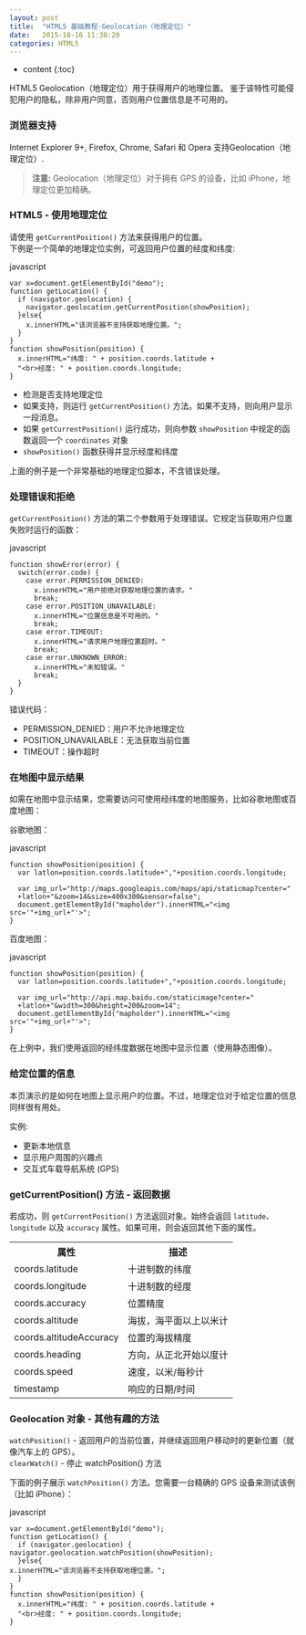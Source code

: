 ```yaml
---
layout: post
title:  "HTML5 基础教程-Geolocation（地理定位）"
date:   2015-10-16 11:30:20
categories: HTML5
---
```


* content
{:toc}


HTML5 Geolocation（地理定位）用于获得用户的地理位置。
鉴于该特性可能侵犯用户的隐私，除非用户同意，否则用户位置信息是不可用的。

### 浏览器支持

Internet Explorer 9+, Firefox, Chrome, Safari 和 Opera 支持Geolocation（地理定位）.
> **注意:** Geolocation（地理定位）对于拥有 GPS 的设备，比如 iPhone，地理定位更加精确。

### HTML5 - 使用地理定位

请使用 `getCurrentPosition()` 方法来获得用户的位置。  
下例是一个简单的地理定位实例，可返回用户位置的经度和纬度:

javascript

    var x=document.getElementById("demo");
    function getLocation() {
      if (navigator.geolocation) {
        navigator.geolocation.getCurrentPosition(showPosition);
      }else{
        x.innerHTML="该浏览器不支持获取地理位置。";
      }
    }
    function showPosition(position) {
      x.innerHTML="纬度: " + position.coords.latitude + 
      "<br>经度: " + position.coords.longitude;	
    }

- 检测是否支持地理定位
- 如果支持，则运行 `getCurrentPosition()` 方法。如果不支持，则向用户显示一段消息。
- 如果 `getCurrentPosition()` 运行成功，则向参数 `showPosition` 中规定的函数返回一个 `coordinates` 对象
- `showPosition()` 函数获得并显示经度和纬度

上面的例子是一个非常基础的地理定位脚本，不含错误处理。

### 处理错误和拒绝

`getCurrentPosition()` 方法的第二个参数用于处理错误。它规定当获取用户位置失败时运行的函数：

javascript

    function showError(error) {
      switch(error.code) {
        case error.PERMISSION_DENIED:
          x.innerHTML="用户拒绝对获取地理位置的请求。"
          break;
        case error.POSITION_UNAVAILABLE:
          x.innerHTML="位置信息是不可用的。"
          break;
        case error.TIMEOUT:
          x.innerHTML="请求用户地理位置超时。"
          break;
        case error.UNKNOWN_ERROR:
          x.innerHTML="未知错误。"
          break;
      }
    }


错误代码：

- PERMISSION_DENIED：用户不允许地理定位
- POSITION_UNAVAILABLE：无法获取当前位置
- TIMEOUT：操作超时

### 在地图中显示结果

如需在地图中显示结果，您需要访问可使用经纬度的地图服务，比如谷歌地图或百度地图：

谷歌地图：

javascript

    function showPosition(position) {
      var latlon=position.coords.latitude+","+position.coords.longitude;

      var img_url="http://maps.googleapis.com/maps/api/staticmap?center="
      +latlon+"&zoom=14&size=400x300&sensor=false";
      document.getElementById("mapholder").innerHTML="<img src='"+img_url+"'>";
    }


百度地图：

javascript

    function showPosition(position) {
      var latlon=position.coords.latitude+","+position.coords.longitude;
    
      var img_url="http://api.map.baidu.com/staticimage?center="
      +latlon+"&width=300&height=200&zoom=14";
      document.getElementById("mapholder").innerHTML="<img src='"+img_url+"'>";
    }

在上例中，我们使用返回的经纬度数据在地图中显示位置（使用静态图像）。

### 给定位置的信息

本页演示的是如何在地图上显示用户的位置。不过，地理定位对于给定位置的信息同样很有用处。

实例:

- 更新本地信息
- 显示用户周围的兴趣点
- 交互式车载导航系统 (GPS)

### getCurrentPosition() 方法 - 返回数据

若成功，则 `getCurrentPosition()` 方法返回对象。始终会返回 `latitude`、`longitude` 以及 `accuracy` 属性。如果可用，则会返回其他下面的属性。

<table>
<tbody>
<tr>
<th style="30%">属性</th>
<th>描述</th>
</tr>
<tr>
<td>coords.latitude</td>
<td>十进制数的纬度</td>
</tr>
<tr>
<td>coords.longitude</td>
<td>十进制数的经度</td>
</tr>
<tr>
<td>coords.accuracy</td>
<td>位置精度</td>
</tr>
<tr>
<td>coords.altitude</td>
<td>海拔，海平面以上以米计</td>
</tr>
<tr>
<td>coords.altitudeAccuracy</td>
<td>位置的海拔精度</td>
</tr>
<tr>
<td>coords.heading</td>
<td>方向，从正北开始以度计</td>
</tr>
<tr>
<td>coords.speed</td>
<td>速度，以米/每秒计</td>
</tr>
<tr>
<td>timestamp</td>
<td>响应的日期/时间</td>
</tr>
</tbody>
</table>

### Geolocation 对象 - 其他有趣的方法

`watchPosition()` - 返回用户的当前位置，并继续返回用户移动时的更新位置（就像汽车上的 GPS）。  
`clearWatch()` - 停止 watchPosition() 方法

下面的例子展示 `watchPosition()` 方法。您需要一台精确的 GPS 设备来测试该例（比如 iPhone）：

javascript

    var x=document.getElementById("demo");
    function getLocation() {
      if (navigator.geolocation) {
	navigator.geolocation.watchPosition(showPosition);
      }else{
	x.innerHTML="该浏览器不支持获取地理位置。";
      }
    }
    function showPosition(position) {
      x.innerHTML="纬度: " + position.coords.latitude + 
      "<br>经度: " + position.coords.longitude;	
    }
